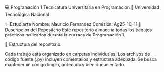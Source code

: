 💻 Programación 1
Tecnicatura Universitaria en Programación
📍 Universidad Tecnológica Nacional

✨ Estudiante
Nombre: Mauricio Fernandez
Comisión: Ag25-1C-11
📂 Descripción del Repositorio
Este repositorio almacena todas los trabajos prácticos realizados durante la cursada de Programación 1.

📌 Estructura del repositorio:

Cada trabajo está organizado en carpetas individuales.
Los archivos de código fuente (.py) incluyen comentarios y estructura adecuada.
Se busca mantener un código limpio, ordenado y bien documentado.